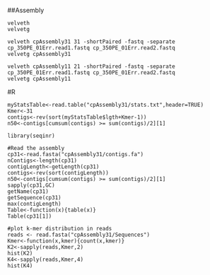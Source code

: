 ##Assembly

    velveth
    velvetg

    velveth cpAssembly31 31 -shortPaired -fastq -separate cp_350PE_01Err.read1.fastq cp_350PE_01Err.read2.fastq 
    velvetg cpAssembly31

    velveth cpAssembly11 21 -shortPaired -fastq -separate cp_350PE_01Err.read1.fastq cp_350PE_01Err.read2.fastq 
    velvetg cpAssembly11

#R

    myStatsTable<-read.table("cpAssembly31/stats.txt",header=TRUE)
    Kmer<-31
    contigs<-rev(sort(myStatsTable$lgth+Kmer-1))
    n50<-contigs[cumsum(contigs) >= sum(contigs)/2][1]

    library(seqinr)

    #Read the assembly
    cp31<-read.fasta("cpAssembly31/contigs.fa")
    nContigs<-length(cp31)
    contigLength<-getLength(cp31)
    contigs<-rev(sort(contigLength))
    n50<-contigs[cumsum(contigs) >= sum(contigs)/2][1]
    sapply(cp31,GC)
    getName(cp31)
    getSequence(cp31)
    max(contigLength)
    Table<-function(x){table(x)}
    Table(cp31[1])

    #plot k-mer distribution in reads
    reads <- read.fasta("cpAssembly31/Sequences")
    Kmer<-function(x,kmer){count(x,kmer)}
    K2<-sapply(reads,Kmer,2)
    hist(K2)
    K4<-sapply(reads,Kmer,4)
    hist(K4)
